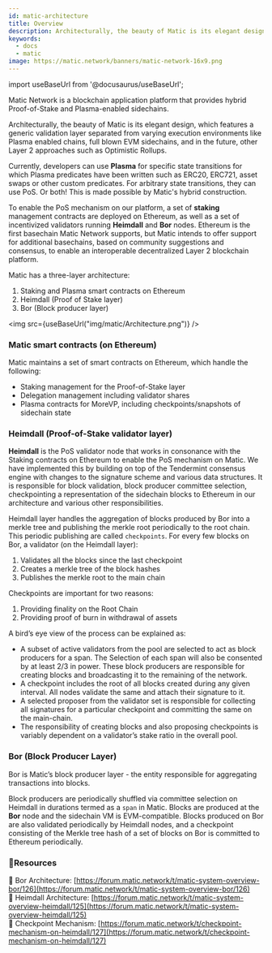 ```yaml
---
id: matic-architecture
title: Overview
description: Architecturally, the beauty of Matic is its elegant design, which features a generic validation layer separated from varying execution environments like Plasma enabled chains, full blown EVM sidechains, and in the future, other Layer 2 approaches such as Optimistic Rollups.
keywords:
  - docs
  - matic
image: https://matic.network/banners/matic-network-16x9.png 
---
```

import useBaseUrl from '@docusaurus/useBaseUrl';

Matic Network is a blockchain application platform that provides hybrid Proof-of-Stake and Plasma-enabled sidechains.

Architecturally, the beauty of Matic is its elegant design, which features a generic validation layer separated from varying execution environments like Plasma enabled chains, full blown EVM sidechains, and in the future, other Layer 2 approaches such as Optimistic Rollups. 

Currently, developers can use **Plasma** for specific state transitions for which Plasma predicates have been written such as ERC20, ERC721, asset swaps or other custom predicates. For arbitrary state transitions, they can use PoS. Or both! This is made possible by Matic's hybrid construction.

To enable the PoS mechanism on our platform, a set of **staking** management contracts are deployed on Ethereum, as well as a set of incentivized validators running **Heimdall** and **Bor** nodes. Ethereum is the first basechain Matic Network supports, but Matic intends to offer support for additional basechains, based on community suggestions and consensus, to enable an interoperable decentralized Layer 2 blockchain platform.

Matic has a three-layer architecture:

1. Staking and Plasma smart contracts on Ethereum
2. Heimdall (Proof of Stake layer) 
3. Bor (Block producer layer)

<img src={useBaseUrl("img/matic/Architecture.png")} />

### Matic smart contracts (on Ethereum)

Matic maintains a set of smart contracts on Ethereum, which handle the following:

- Staking management for the Proof-of-Stake layer
- Delegation management including validator shares
- Plasma contracts for MoreVP, including checkpoints/snapshots of sidechain state

### Heimdall (Proof-of-Stake validator layer)

**Heimdall** is the PoS validator node that works in consonance with the Staking contracts on Ethereum to enable the PoS mechanism on Matic. We have implemented this by building on top of the Tendermint consensus engine with changes to the signature scheme and various data structures. It is responsible for block validation, block producer committee selection, checkpointing a representation of the sidechain blocks to Ethereum in our architecture and various other responsibilities.

Heimdall layer handles the aggregation of blocks produced by Bor into a merkle tree and publishing the merkle root periodically to the root chain. This periodic publishing are called `checkpoints`. For every few blocks on Bor, a validator (on the Heimdall layer): 

1. Validates all the blocks since the last checkpoint
2. Creates a merkle tree of the block hashes
3. Publishes the merkle root to the main chain

Checkpoints are important for two reasons: 

1. Providing finality on the Root Chain
2. Providing proof of burn in withdrawal of assets

A bird’s eye view of the process can be explained as: 

- A subset of active validators from the pool are selected to act as block producers for a span. The Selection of each span will also be consented by at least 2/3 in power. These block producers are responsible for creating blocks and broadcasting it to the remaining of the network.
- A checkpoint includes the root of all blocks created during any given interval. All nodes validate the same and attach their signature to it.
- A selected proposer from the validator set is responsible for collecting all signatures for a particular checkpoint and committing the same on the main-chain.
- The responsibility of creating blocks and also proposing checkpoints is variably dependent on a validator’s stake ratio in the overall pool.

### Bor (Block Producer Layer)

Bor is Matic’s block producer layer - the entity responsible for aggregating transactions into blocks. 

Block producers are periodically shuffled via committee selection on Heimdall in durations termed as a `span` in Matic. Blocks are produced at the **Bor** node and the sidechain VM is EVM-compatible. Blocks produced on Bor are also validated periodically by Heimdall nodes, and a checkpoint consisting of the Merkle tree hash of a set of blocks on Bor is committed to Ethereum periodically.

### **:scroll:Resources**

:paperclip: Bor Architecture: [https://forum.matic.network/t/matic-system-overview-bor/126](https://forum.matic.network/t/matic-system-overview-bor/126) <br/>
:paperclip: Heimdall Architecture: [https://forum.matic.network/t/matic-system-overview-heimdall/125](https://forum.matic.network/t/matic-system-overview-heimdall/125) <br/>
:paperclip: Checkpoint Mechanism: [https://forum.matic.network/t/checkpoint-mechanism-on-heimdall/127](https://forum.matic.network/t/checkpoint-mechanism-on-heimdall/127)
